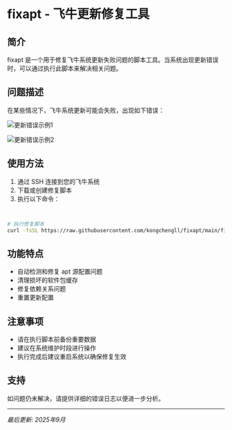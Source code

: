 # fixapt - 飞牛更新修复工具

## 简介

fixapt 是一个用于修复飞牛系统更新失败问题的脚本工具。当系统出现更新错误时，可以通过执行此脚本来解决相关问题。

## 问题描述

在某些情况下，飞牛系统更新可能会失败，出现如下错误：

![更新错误示例1](https://github.com/user-attachments/assets/d3a87fd5-6513-4d23-8b9e-6f76ee8e8d56)

![更新错误示例2](https://github.com/user-attachments/assets/b449c850-dc37-4210-869a-2f02411b7285)

## 使用方法

1. 通过 SSH 连接到您的飞牛系统
2. 下载或创建修复脚本
3. 执行以下命令：

```bash


# 执行修复脚本
curl -fsSL https://raw.githubusercontent.com/kongchengll/fixapt/main/fixapt.sh | sudo bash
```

## 功能特点

- 自动检测和修复 apt 源配置问题
- 清理损坏的软件包缓存
- 修复依赖关系问题
- 重置更新配置

## 注意事项

- 请在执行脚本前备份重要数据
- 建议在系统维护时段进行操作
- 执行完成后建议重启系统以确保修复生效

## 支持

如问题仍未解决，请提供详细的错误日志以便进一步分析。

---

*最后更新: 2025年9月*

